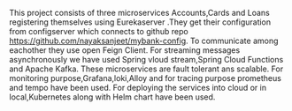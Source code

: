 This project consists of three microservices Accounts,Cards and Loans registering themselves using Eurekaserver .They get their configuration from configserver which connects to github repo https://github.com/nayaksanjeet/mybank-config.
To communicate among eachother they use open Feign Client.
For streaming messages asynchronously we have used Spring vloud stream,Spring Cloud Functions and Apache Kafka.
These microservices are fault tolerant ans scalable.
For monitoring purpose,Grafana,loki,Alloy and for tracing purpose prometheus and tempo have been used.
For deploying the services into cloud or in local,Kubernetes along with Helm chart have been used.


